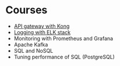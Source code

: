 # Courses
* [API gateway with Kong](https://github.com/up1/course-imc-devops-5-days/tree/main/api-gateway-with-kong)
* [Logging with ELK stack](https://github.com/up1/course-imc-devops-5-days/tree/main/logging-with-elk)
* Monitoring with Prometheus and Grafana
* Apache Kafka
* SQL and NoSQL
* Tuning performance of SQL (PostgreSQL)
